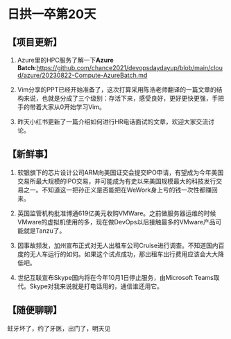 # 日拱一卒第20天


## 【项目更新】
1. Azure里的HPC服务了解一下**Azure Batch**:https://github.com/chance2021/devopsdaydayup/blob/main/cloud/azure/20230822-Compute-AzureBatch.md

2. Vim分享的PPT已经开始准备了，这次打算采用陈浩老师翻译的一篇文章的结构来说，也就是分成了三个级别：存活下来，感受良好，更好更快更强，手把手的带着大家从0开始学习Vim。

3. 昨天小红书更新了一篇介绍如何进行HR电话面试的文章，欢迎大家交流讨论。
      
## 【新鲜事】
1. 软银旗下的芯片设计公司ARM向美国证交会提交IPO申请，有望成为今年美国交易所最大规模的IPO交易，并可能成为有史以来美国规模最大的科技发行交易之一。不知道这一把孙正义是否能把在WeWork身上亏的钱一次性都赚回来。

2. 英国监管机构批准博通619亿美元收购VMWare。之前做服务器运维的时候VMware的虚拟机使用的多，现在做DevOps以后接触最多的VMware产品可能就是Tanzu了。

3. 因事故频发，加州宣布正式对无人出租车公司Cruise进行调查。不知道国内百度的无人车运行的如何。如果这个试点成功，那出租车出行费用应该会大大降低吧。

4. 世纪互联宣布Skype国内将在今年10月1日停止服务，由Microsoft Teams取代。Skype对我来说就是打电话用的，通信谁还用它。

## 【随便聊聊】
蛀牙坏了，约了牙医，出门了，明天见